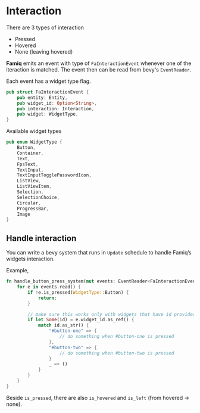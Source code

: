 # Interaction

There are 3 types of interaction
- Pressed
- Hovered
- None (leaving hovered)

**Famiq** emits an event with type of `FaInteractionEvent` whenever one of the iteraction is matched.
The event then can be read from bevy's `EventReader`.

Each event has a widget type flag.

```rust
pub struct FaInteractionEvent {
    pub entity: Entity,
    pub widget_id: Option<String>,
    pub interaction: Interaction,
    pub widget: WidgetType,
}
```
Available widget types
```rust
pub enum WidgetType {
    Button,
    Container,
    Text,
    FpsText,
    TextInput,
    TextInputTogglePasswordIcon,
    ListView,
    ListViewItem,
    Selection,
    SelectionChoice,
    Circular,
    ProgressBar,
    Image
}
```

## Handle interaction
You can write a bevy system that runs in `Update` schedule to handle Famiq’s widgets interaction.

Example,

```rust
fn handle_button_press_system(mut events: EventReader<FaInteractionEvent>) {
    for e in events.read() {
        if !e.is_pressed(WidgetType::Button) {
            return;
        }

        // make sure this works only with widgets that have id provided
        if let Some(id) = e.widget_id.as_ref() {
            match id.as_str() {
                "#button-one" => {
                    // do something when #button-one is pressed
                },
                "#button-two" => {
                    // do something when #button-two is pressed
                }
                _ => ()
            }
        }
    }
}
```
Beside `is_pressed`, there are also `is_hovered` and `is_left` (from hovered -> none).
